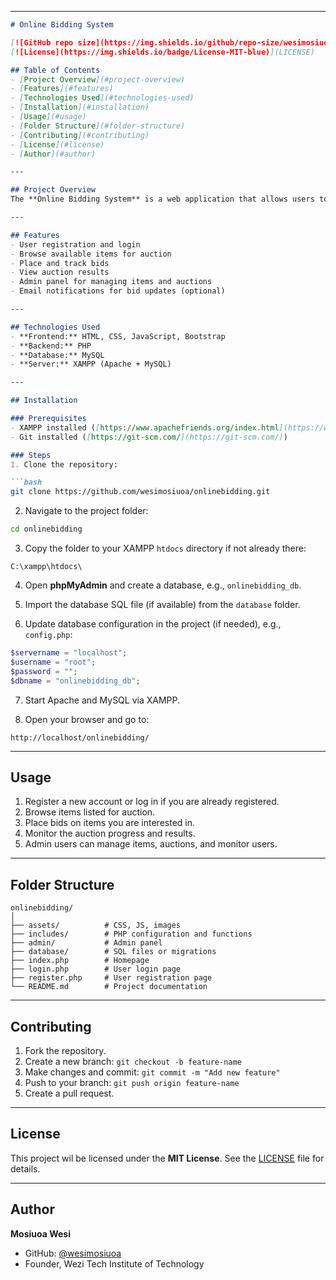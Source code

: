 

---

````markdown
# Online Bidding System

[![GitHub repo size](https://img.shields.io/github/repo-size/wesimosiuoa/onlinebidding)](https://github.com/wesimosiuoa/onlinebidding)
[![License](https://img.shields.io/badge/License-MIT-blue)](LICENSE)

## Table of Contents
- [Project Overview](#project-overview)
- [Features](#features)
- [Technologies Used](#technologies-used)
- [Installation](#installation)
- [Usage](#usage)
- [Folder Structure](#folder-structure)
- [Contributing](#contributing)
- [License](#license)
- [Author](#author)

---

## Project Overview
The **Online Bidding System** is a web application that allows users to participate in auctions online. Users can register, browse items, place bids, and view results in real-time. The system is designed for transparency, security, and ease of use.

---

## Features
- User registration and login
- Browse available items for auction
- Place and track bids
- View auction results
- Admin panel for managing items and auctions
- Email notifications for bid updates (optional)

---

## Technologies Used
- **Frontend:** HTML, CSS, JavaScript, Bootstrap
- **Backend:** PHP
- **Database:** MySQL
- **Server:** XAMPP (Apache + MySQL)

---

## Installation

### Prerequisites
- XAMPP installed ([https://www.apachefriends.org/index.html](https://www.apachefriends.org/index.html))
- Git installed ([https://git-scm.com/](https://git-scm.com/))

### Steps
1. Clone the repository:

```bash
git clone https://github.com/wesimosiuoa/onlinebidding.git
````

2. Navigate to the project folder:

```bash
cd onlinebidding
```

3. Copy the folder to your XAMPP `htdocs` directory if not already there:

```
C:\xampp\htdocs\
```

4. Open **phpMyAdmin** and create a database, e.g., `onlinebidding_db`.

5. Import the database SQL file (if available) from the `database` folder.

6. Update database configuration in the project (if needed), e.g., `config.php`:

```php
$servername = "localhost";
$username = "root";
$password = "";
$dbname = "onlinebidding_db";
```

7. Start Apache and MySQL via XAMPP.

8. Open your browser and go to:

```
http://localhost/onlinebidding/
```

---

## Usage

1. Register a new account or log in if you are already registered.
2. Browse items listed for auction.
3. Place bids on items you are interested in.
4. Monitor the auction progress and results.
5. Admin users can manage items, auctions, and monitor users.

---

## Folder Structure

```
onlinebidding/
│
├── assets/          # CSS, JS, images
├── includes/        # PHP configuration and functions
├── admin/           # Admin panel
├── database/        # SQL files or migrations
├── index.php        # Homepage
├── login.php        # User login page
├── register.php     # User registration page
└── README.md        # Project documentation
```

---

## Contributing

1. Fork the repository.
2. Create a new branch: `git checkout -b feature-name`
3. Make changes and commit: `git commit -m "Add new feature"`
4. Push to your branch: `git push origin feature-name`
5. Create a pull request.

---

## License

This project wil be licensed under the **MIT License**. See the [LICENSE](LICENSE) file for details.

---

## Author

**Mosiuoa Wesi**

* GitHub: [@wesimosiuoa](https://github.com/wesimosiuoa)
* Founder, Wezi Tech Institute of Technology


